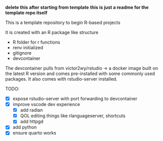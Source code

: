**delete this after starting from template**
**this is just a readme for the template repo itself**

This is a template repository to begin R-based projects

It is created with an R package like structure

- R folder for r functions
- renv initialized 
- gitignore
- devcontainer

The devcontainer pulls from victor2wy/rstudio -> a docker image built on the latest R version and comes pre-installed with some commonly used packages. It also comes with rstudio-server installed.


TODO:

- [x] expose rstudio-server with port forwarding to devcontainer
- [x] improve vscode dev experience
  - [x] add radian
  - [x] QOL editing things like rlanguageserver, shortcuts
  - [x] add httpgd
- [x] add python
- [x] ensure quarto works 